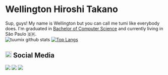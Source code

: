 # Wellington Hiroshi Takano
 
 Sup, guys! My name is Wellington but you can call me tumi like everybody does. I'm graduated in [Bachelor of Computer Science](https://www.unoeste.br/graduacao/ciencia-computacao) and currently living in São Paulo 🇧🇷.  
 ![tuumix github stats](https://github-readme-stats.vercel.app/api?username=tuumix&show_icons=true&theme=vue-dark)
[![Top Langs](https://github-readme-stats.vercel.app/api/top-langs/?username=Tuumix&layout=compact&theme=vue-dark)](https://github.com/Tuumix/github-readme-stats)

## <img height="20" src="https://media.tenor.com/images/40e2ee288bacb782ecb04170b65b21f7/tenor.gif"/> Social Media
[<img src="https://img.shields.io/badge/linkedin-%230077B5.svg?&style=for-the-badge&logo=linkedin&logoColor=white" />](https://www.linkedin.com/in/wellington-takano/)
[<img src = "https://img.shields.io/badge/instagram-%23E4405F.svg?&style=for-the-badge&logo=instagram&logoColor=white">](https://www.instagram.com/tuumi__/)
[<img src = "https://img.shields.io/badge/facebook-%231877F2.svg?&style=for-the-badge&logo=facebook&logoColor=white">](https://www.facebook.com/wellz.tkn)
